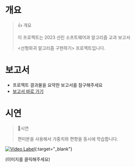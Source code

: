 # 개요
> 👍 개요
>
> 이 프로젝트는 2023 선린 소프트웨어과 알고리즘 교과 보고서
> 
> <선형회귀 알고리즘 구현하기> 프로젝트입니다.

# 보고서
- 프로젝트 결과물을 요약한 보고서를 참구해주세요
- [보고서 바로 가기](https://drive.google.com/file/d/1QWMVIBJR9zNJgvc8ijhUzFry4pnmsS9p/view?usp=sharing)

# 시연
> 📍시연
> 
> 편미분을 사용해서 가중치와 편향을 동시에 학습합니다.
>

[![Video Label](http://img.youtube.com/vi/BTZ6FsfBSIo/0.jpg)](https://youtu.be/BTZ6FsfBSIo){:target="_blank"}

(이미지를 클릭해주세요)
